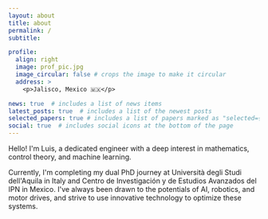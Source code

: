 ```yaml
---
layout: about
title: about
permalink: /
subtitle:

profile:
  align: right
  image: prof_pic.jpg
  image_circular: false # crops the image to make it circular
  address: >
    <p>Jalisco, Mexico 🇲🇽</p>

news: true  # includes a list of news items
latest_posts: true  # includes a list of the newest posts
selected_papers: true # includes a list of papers marked as "selected={true}"
social: true  # includes social icons at the bottom of the page
---
```


Hello! I'm Luis, a dedicated engineer with a deep interest in mathematics, control theory, and machine learning. 

Currently, I'm completing my dual PhD journey at Università degli Studi dell'Aquila in Italy and Centro de Investigación y de Estudios Avanzados del IPN in Mexico. I've always been drawn to the potentials of AI, robotics, and motor drives, and strive to use innovative technology to optimize these systems.
